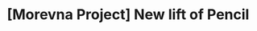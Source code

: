 ---
title: '[Morevna Project] New lift of Pencil'
redirect_to:
  - 'https://discuss.pencil2d.org/t/morevna-project-new-lift-of-pencil/577'
---